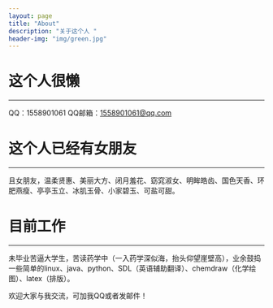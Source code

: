 ```yaml
---
layout: page
title: "About"
description: "关于这个人 "
header-img: "img/green.jpg"
---
```


# 这个人很懒    
---
QQ：1558901061   QQ邮箱：1558901061@qq.com    

# 这个人已经有女朋友    
---
且女朋友，温柔贤惠、美丽大方、闭月羞花、窈窕淑女、明眸皓齿、国色天香、环肥燕瘦、亭亭玉立、冰肌玉骨、小家碧玉、可盐可甜。

# 目前工作
---
未毕业苦逼大学生，苦读药学中（一入药学深似海，抬头仰望崖壁高），业余鼓捣一些简单的linux、java、python、SDL（英语辅助翻译）、chemdraw（化学绘图）、latex（排版）。    

欢迎大家与我交流，可加我QQ或者发邮件！